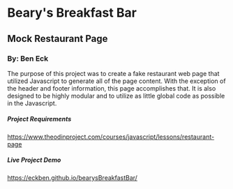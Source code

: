 # Beary's Breakfast Bar
## Mock Restaurant Page
### By: Ben Eck

The purpose of this project was to create a fake restaurant web page that utilized Javascript to generate all of the page content. With the exception of the header and footer information, this page accomplishes that. It is also designed to be highly modular and to utilize as little global code as possible in the Javascript.

##### Project Requirements
https://www.theodinproject.com/courses/javascript/lessons/restaurant-page

##### Live Project Demo
https://eckben.github.io/bearysBreakfastBar/